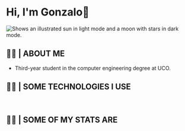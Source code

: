 # Hi, I'm Gonzalo👋
<picture>
  <source media="(prefers-color-scheme: dark)" srcset="https://user-images.githubusercontent.com/90795270/201412680-0ecfe068-ba29-46fd-a761-46df51614e40.png">
  <source media="(prefers-color-scheme: light)" srcset="https://user-images.githubusercontent.com/90795270/201412680-0ecfe068-ba29-46fd-a761-46df51614e40.png">
  <img alt="Shows an illustrated sun in light mode and a moon with stars in dark mode." src="https://user-images.githubusercontent.com/25423296/163456779-a8556205-d0a5-45e2-ac17-42d089e3c3f8.png">
</picture>

## 👨‍💻 | ABOUT ME
 - Third-year student in the computer engineering degree at UCO. 
 
 ## 👨‍💻 | SOME TECHNOLOGIES I USE
<picture>
  <source media="(prefers-color-scheme: dark)" srcset="https://img.shields.io/badge/C-00599C?style=for-the-badge&logo=c&logoColor=white">
  <source media="(prefers-color-scheme: light)" srcset="https://img.shields.io/badge/C-00599C?style=for-the-badge&logo=c&logoColor=white ">
  <img alt="" src="https://user-images.githubusercontent.com/25423296/163456779-a8556205-d0a5-45e2-ac17-42d089e3c3f8.png">
</picture>

<picture>
  <source media="(prefers-color-scheme: dark)" srcset="https://img.shields.io/badge/C%2B%2B-00599C?style=for-the-badge&logo=c%2B%2B&logoColor=white">
  <source media="(prefers-color-scheme: light)" srcset="https://img.shields.io/badge/C%2B%2B-00599C?style=for-the-badge&logo=c%2B%2B&logoColor=white">
  <img alt="" src="https://img.shields.io/badge/C%2B%2B-00599C?style=for-the-badge&logo=c%2B%2B&logoColor=white">
</picture>

<picture>
  <source media="(prefers-color-scheme: dark)" srcset="https://img.shields.io/badge/MySQL-005C84?style=for-the-badge&logo=mysql&logoColor=white">
  <source media="(prefers-color-scheme: light)" srcset="https://img.shields.io/badge/MySQL-005C84?style=for-the-badge&logo=mysql&logoColor=white">
  <img alt="" src="https://img.shields.io/badge/MySQL-005C84?style=for-the-badge&logo=mysql&logoColor=white">
</picture>

<picture>
  <source media="(prefers-color-scheme: dark)" srcset="https://img.shields.io/badge/Apache-D22128?style=for-the-badge&logo=Apache&logoColor=white">
  <source media="(prefers-color-scheme: light)" srcset="https://img.shields.io/badge/Apache-D22128?style=for-the-badge&logo=Apache&logoColor=white">
  <img alt="" src="https://img.shields.io/badge/Apache-D22128?style=for-the-badge&logo=Apache&logoColor=white">
</picture>

 ## 👨‍💻 | SOME OF MY STATS ARE
 <picture>
  <source media="(prefers-color-scheme: dark)" srcset=" https://hits.seeyoufarm.com/api/count/incr/badge.svg?url=https%3A%2F%2Fgithub.com%2F{marquez2002}1212%2Fhit-counter">
  <source media="(prefers-color-scheme: light)" srcset=" https://hits.seeyoufarm.com/api/count/incr/badge.svg?url=https%3A%2F%2Fgithub.com%2F{marquez2002}1212%2Fhit-counter">
  <img alt="" src=" https://hits.seeyoufarm.com/api/count/incr/badge.svg?url=https%3A%2F%2Fgithub.com%2F{marquez2002}1212%2Fhit-counter">
</picture>

<!---     
<picture>
<source 
  srcset="https://github-readme-stats.vercel.app/api/top-langs/?username=marquez2002&show_icons=true&theme=dark"
  media="(prefers-color-scheme: dark)"
/>
<source
  srcset="https://github-readme-stats.vercel.app/api/top-langs/?username=marquez2002&show_icons=true"
  media="(prefers-color-scheme: light), (prefers-color-scheme: no-preference)"
/>
<img src="https://github-readme-stats.vercel.app/api/top-langs/?username=marquez2002&show_icons=true" />
</picture>



 <picture>
  <source media="(prefers-color-scheme: dark)" srcset="  https://hits.seeyoufarm.com/api/count/incr/badge.svg?url=https%3A%2F%2Fgithub.com%2F{marquez2002}1212%2Fhit-counter">
  <source media="(prefers-color-scheme: light)" srcset="  https://hits.seeyoufarm.com/api/count/incr/badge.svg?url=https%3A%2F%2Fgithub.com%2F{marquez2002}1212%2Fhit-counter">
  <img alt="" src="  https://hits.seeyoufarm.com/api/count/incr/badge.svg?url=https%3A%2F%2Fgithub.com%2F{marquez2002}1212%2Fhit-counter">
</picture>
          






# 🚧 Work in progress 🚧
https://img.shields.io/badge/LibreOffice-18A303?style=for-the-badge&logo=LibreOffice&logoColor=white
https://img.shields.io/badge/Trello-0052CC?style=for-the-badge&logo=trello&logoColor=white
https://img.shields.io/badge/VSCode-0078D4?style=for-the-badge&logo=visual%20studio%20code&logoColor=white
https://img.shields.io/badge/Slack-4A154B?style=for-the-badge&logo=slack&logoColor=white
https://img.shields.io/badge/Apache-D22128?style=for-the-badge&logo=Apache&logoColor=white
[Contribution guidelines for this project](docs/CONTRIBUTING.md)




- 👀 I’m interested in ...
- https://github-readme-streak-stats.herokuapp.com/?user={username}🌱 I’m currently learning ...
- 💞️ I’m looking to collaborate on ...
- 📫 How to reach me ...


marquez2002/marquez2002 is a ✨ special ✨ repository because its `README.md` (this file) appears on your GitHub profile.
You can click the Preview link to take a look at your changes.


https://github-readme-stats.vercel.app/api/top-langs/?username={username}
https://hits.seeyoufarm.com/api/count/incr/badge.svg?url=https%3A%2F%2Fgithub.com%2F{username}1212%2Fhit-counter
https://github-readme-streak-stats.herokuapp.com/?user={username}
https://github-profile-trophy.vercel.app/?username={username}
--->
